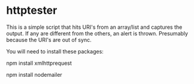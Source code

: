 # httptester
This is a simple script that hits URI's from an array/list and captures the output. If any are different from the others, an alert is thrown.  Presumably because the URI's are out of sync.

You will need to install these packages:

npm install xmlhttprequest

npm install nodemailer
